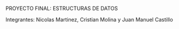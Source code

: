 PROYECTO FINAL: ESTRUCTURAS DE DATOS

Integrantes: Nicolas Martinez, Cristian Molina y Juan Manuel Castillo
